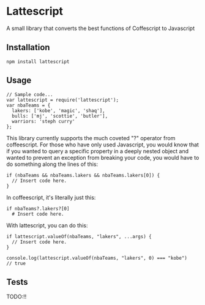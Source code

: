 Lattescript
=======

A small library that converts the best functions of Coffescript to Javascript

## Installation

  `npm install lattescript`

## Usage

  ```
  // Sample code...
  var lattescript = require('lattescript');
  var nbaTeams = {
    lakers: ['kobe', 'magic', 'shaq'],
    bulls: ['mj', 'scottie', 'butler'],
    warriors: 'steph curry'
  };

  ```

  This library currently supports the much coveted "?" operator from coffeescript. For those
  who have only used Javascript, you would know that if you wanted to query a specific
  property in a deeply nested object and wanted to prevent an exception from breaking your code,
  you would have to do something along the lines of this:

  ```
  if (nbaTeams && nbaTeams.lakers && nbaTeams.lakers[0]) {
    // Insert code here.
  }
  ```

  In coffeescript, it's literally just this:

  ```
  if nbaTeams?.lakers?[0]
    # Insert code here.
  ```

  With lattescript, you can do this:

  ```
  if lattescript.valueOf(nbaTeams, "lakers", ...args) {
    // Insert code here.
  }
  ```

  ```
  console.log(lattescript.valueOf(nbaTeams, "lakers", 0) === "kobe")
  // true
  ```

## Tests

TODO:!!
